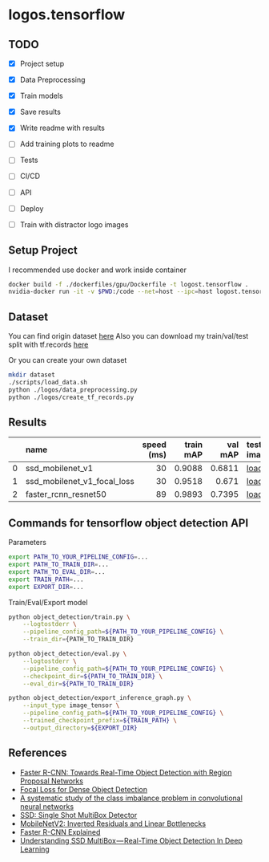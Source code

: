 # logos.tensorflow
## TODO

- [x] Project setup
- [x] Data Preprocessing
- [x] Train models
- [x] Save results
- [x] Write readme with results
- [ ] Add training plots to readme
- [ ] Tests
- [ ] CI/CD
- [ ] API
- [ ] Deploy
- [ ] Train with distractor logo images


## Setup Project
I recommended use docker and work inside container
```bash
docker build -f ./dockerfiles/gpu/Dockerfile -t logost.tensorflow .
nvidia-docker run -it -v $PWD:/code --net=host --ipc=host logost.tensorflow:latest /bin/bash
```

## Dataset
You can find origin dataset [here](http://image.ntua.gr/iva/datasets/flickr_logos/)
Also you can download my train/val/test split with tf.records [here](https://s3-us-west-2.amazonaws.com/logos.tensorflow/dataset.tar.gz)

Or you can create your own dataset
```bash
mkdir dataset
./scripts/load_data.sh
python ./logos/data_preprocessing.py
python ./logos/create_tf_records.py
```

## Results
|    | name                        |   speed (ms) |   train mAP |   val mAP | test images                                                                                                | pipeline                                                       | checkpoints                                                                                                |
|---:|:----------------------------|-------------:|------------:|----------:|:-----------------------------------------------------------------------------------------------------------|:---------------------------------------------------------------|:-----------------------------------------------------------------------------------------------------------|
|  0 | ssd_mobilenet_v1            |           30 |      0.9088 |    0.6811 | [load](https://s3-us-west-2.amazonaws.com/logos.tensorflow/ssd_mobilenet_v1_test_images.tar.gz)            | [pipeline](./model_configs/ssd_mobilenet_v1.config)            | [load](https://s3-us-west-2.amazonaws.com/logos.tensorflow/ssd_mobilenet_v1_checkpoint.tar.gz)             |
|  1 | ssd_mobilenet_v1_focal_loss |           30 |      0.9518 |    0.671  | [load](https://s3-us-west-2.amazonaws.com/logos.tensorflow/ssd_mobilenet_v1_focal_loss_test_images.tar.gz) | [pipeline](./model_configs/ssd_mobilenet_v1_focal_loss.config) | [load](https://s3-us-west-2.amazonaws.com/logos.tensorflow/ssd_mobilenet_v1_focal_loss_checkpoint.tar.gz) |
|  2 | faster_rcnn_resnet50        |           89 |      0.9893 |    0.7395 | [load](https://s3-us-west-2.amazonaws.com/logos.tensorflow/faster_rcnn_resnet50_test_images.tar.gz)        | [pipeline](./model_configs/ssd_mobilenet_v1.config)            | [load](https://s3-us-west-2.amazonaws.com/logos.tensorflow/faster_rcnn_resnet50_checkpoint.tar.gz)         |


## Commands for tensorflow object detection API
Parameters
```bash
export PATH_TO_YOUR_PIPELINE_CONFIG=...
export PATH_TO_TRAIN_DIR=...
export PATH_TO_EVAL_DIR=...
export TRAIN_PATH=...
export EXPORT_DIR=...
```
Train/Eval/Export model
```bash
python object_detection/train.py \
    --logtostderr \
    --pipeline_config_path=${PATH_TO_YOUR_PIPELINE_CONFIG} \
    --train_dir={PATH_TO_TRAIN_DIR}

python object_detection/eval.py \
    --logtostderr \
    --pipeline_config_path=${PATH_TO_YOUR_PIPELINE_CONFIG} \
    --checkpoint_dir=${PATH_TO_TRAIN_DIR} \
    --eval_dir=${PATH_TO_TRAIN_DIR}

python object_detection/export_inference_graph.py \
    --input_type image_tensor \
    --pipeline_config_path=${PATH_TO_YOUR_PIPELINE_CONFIG} \
    --trained_checkpoint_prefix=${TRAIN_PATH} \
    --output_directory=${EXPORT_DIR}

```

## References
- [Faster R-CNN: Towards Real-Time Object Detection with Region Proposal Networks](http://arxiv.org/abs/1506.01497)
- [Focal Loss for Dense Object Detection](https://arxiv.org/abs/1708.02002)
- [A systematic study of the class imbalance problem in convolutional neural networks](https://arxiv.org/abs/1710.05381)
- [SSD: Single Shot MultiBox Detector](https://arxiv.org/abs/1512.02325)
- [MobileNetV2: Inverted Residuals and Linear Bottlenecks](https://arxiv.org/abs/1801.04381)
- [Faster R-CNN Explained](https://medium.com/@smallfishbigsea/faster-r-cnn-explained-864d4fb7e3f8)
- [Understanding SSD MultiBox — Real-Time Object Detection In Deep Learning](https://towardsdatascience.com/understanding-ssd-multibox-real-time-object-detection-in-deep-learning-495ef744fab)